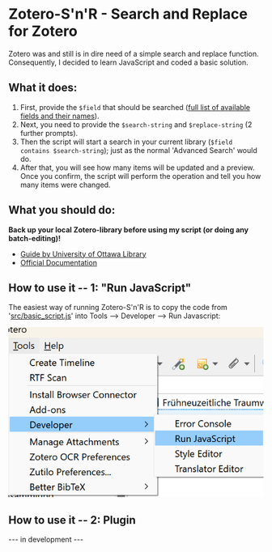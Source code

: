 # Zotero-S'n'R - Search and Replace for Zotero
Zotero was and still is in dire need of a simple search and replace function. Consequently, I decided to learn JavaScript and coded a basic solution.  
## What it does:
1. First, provide the `$field` that should be searched ([full list of available fields and their names](https://api.zotero.org/itemFields?pprint=1)).
2. Next, you need to provide the `$search-string` and `$replace-string` (2 further prompts).
3. Then the script will start a search in your current library (`$field contains $search-string`); just as the normal 'Advanced Search' would do.
5. After that, you will see how many items will be updated and a preview. Once you confirm, the script will perform the operation and tell you how many items were changed.

## What you should do:
**Back up your local Zotero-library before using my script (or doing any batch-editing)!**
- [Guide by University of Ottawa Library](https://uottawa.libguides.com/how_to_use_zotero/back_up_and_restore)
- [Official Documentation](https://www.zotero.org/support/zotero_data)


## How to use it -- 1: "Run JavaScript"
The easiest way of running Zotero-S'n'R is to copy the code from '[src/basic_script.js](https://github.com/Schoeneh/zotero-s-n-r/releases/latest/download/basic_script.js)' into Tools --> Developer --> Run Javascript:

![Screenshot showing the menu and submenus: Tools, Developer, Run JavaScript](doc/screenshot_developer.png)

## How to use it -- 2: Plugin
--- in development ---
